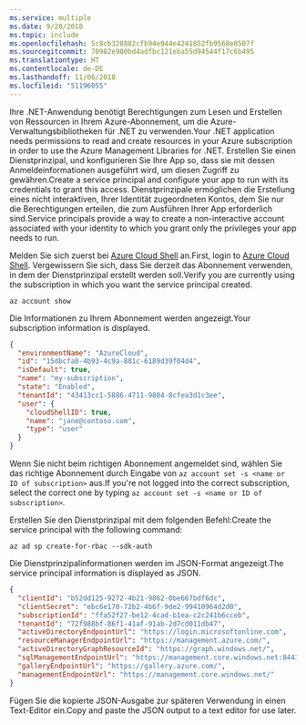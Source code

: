 ```yaml
---
ms.service: multiple
ms.date: 9/20/2018
ms.topic: include
ms.openlocfilehash: 5c8cb328802cfb94e944e4241852fb9568e8507f
ms.sourcegitcommit: 70982e900bd4adfbc121eba55d94544f17c6b495
ms.translationtype: HT
ms.contentlocale: de-DE
ms.lasthandoff: 11/06/2018
ms.locfileid: "51196055"
---
```

<span data-ttu-id="22260-101">Ihre .NET-Anwendung benötigt Berechtigungen zum Lesen und Erstellen von Ressourcen in Ihrem Azure-Abonnement, um die Azure-Verwaltungsbibliotheken für .NET zu verwenden.</span><span class="sxs-lookup"><span data-stu-id="22260-101">Your .NET application needs permissions to read and create resources in your Azure subscription in order to use the Azure Management Libraries for .NET.</span></span> <span data-ttu-id="22260-102">Erstellen Sie einen Dienstprinzipal, und konfigurieren Sie Ihre App so, dass sie mit dessen Anmeldeinformationen ausgeführt wird, um diesen Zugriff zu gewähren.</span><span class="sxs-lookup"><span data-stu-id="22260-102">Create a service principal and configure your app to run with its credentials to grant this access.</span></span> <span data-ttu-id="22260-103">Dienstprinzipale ermöglichen die Erstellung eines nicht interaktiven, Ihrer Identität zugeordneten Kontos, dem Sie nur die Berechtigungen erteilen, die zum Ausführen Ihrer App erforderlich sind.</span><span class="sxs-lookup"><span data-stu-id="22260-103">Service principals provide a way to create a non-interactive account associated with your identity to which you grant only the privileges your app needs to run.</span></span>

<span data-ttu-id="22260-104">Melden Sie sich zuerst bei [Azure Cloud Shell](https://shell.azure.com/bash) an.</span><span class="sxs-lookup"><span data-stu-id="22260-104">First, login to [Azure Cloud Shell](https://shell.azure.com/bash).</span></span> <span data-ttu-id="22260-105">Vergewissern Sie sich, dass Sie derzeit das Abonnement verwenden, in dem der Dienstprinzipal erstellt werden soll.</span><span class="sxs-lookup"><span data-stu-id="22260-105">Verify you are currently using the subscription in which you want the service principal created.</span></span> 

```azurecli-interactive
az account show
```

<span data-ttu-id="22260-106">Die Informationen zu Ihrem Abonnement werden angezeigt.</span><span class="sxs-lookup"><span data-stu-id="22260-106">Your subscription information is displayed.</span></span>

```json
{
  "environmentName": "AzureCloud",
  "id": "15dbcfa8-4b93-4c9a-881c-6189d39f04d4",
  "isDefault": true,
  "name": "my-subscription",
  "state": "Enabled",
  "tenantId": "43413cc1-5886-4711-9804-8cfea3d1c3ee",
  "user": {
    "cloudShellID": true,
    "name": "jane@contoso.com",
    "type": "user"
  }
}
```

<span data-ttu-id="22260-107">Wenn Sie nicht beim richtigen Abonnement angemeldet sind, wählen Sie das richtige Abonnement durch Eingabe von `az account set -s <name or ID of subscription>` aus.</span><span class="sxs-lookup"><span data-stu-id="22260-107">If you're not logged into the correct subscription, select the correct one by typing `az account set -s <name or ID of subscription>`.</span></span>

<span data-ttu-id="22260-108">Erstellen Sie den Dienstprinzipal mit dem folgenden Befehl:</span><span class="sxs-lookup"><span data-stu-id="22260-108">Create the service principal with the following command:</span></span>

```azurecli-interactive
az ad sp create-for-rbac --sdk-auth
```

<span data-ttu-id="22260-109">Die Dienstprinzipalinformationen werden im JSON-Format angezeigt.</span><span class="sxs-lookup"><span data-stu-id="22260-109">The service principal information is displayed as JSON.</span></span>

```json
{
  "clientId": "b52dd125-9272-4b21-9862-0be667bdf6dc",
  "clientSecret": "ebc6e170-72b2-4b6f-9de2-99410964d2d0",
  "subscriptionId": "ffa52f27-be12-4cad-b1ea-c2c241b6cceb",
  "tenantId": "72f988bf-86f1-41af-91ab-2d7cd011db47",
  "activeDirectoryEndpointUrl": "https://login.microsoftonline.com",
  "resourceManagerEndpointUrl": "https://management.azure.com/",
  "activeDirectoryGraphResourceId": "https://graph.windows.net/",
  "sqlManagementEndpointUrl": "https://management.core.windows.net:8443/",
  "galleryEndpointUrl": "https://gallery.azure.com/",
  "managementEndpointUrl": "https://management.core.windows.net/"
}
```

<span data-ttu-id="22260-110">Fügen Sie die kopierte JSON-Ausgabe zur späteren Verwendung in einen Text-Editor ein.</span><span class="sxs-lookup"><span data-stu-id="22260-110">Copy and paste the JSON output to a text editor for use later.</span></span>
